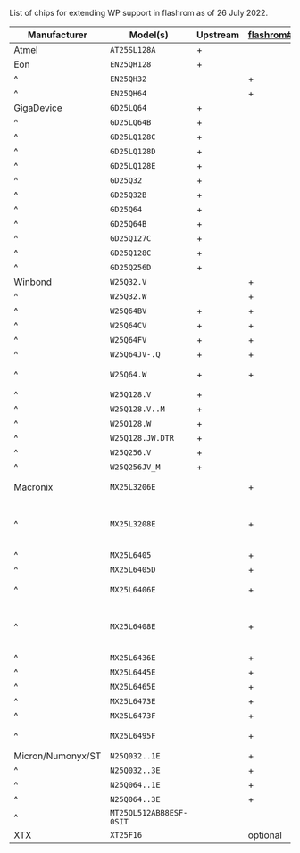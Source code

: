 List of chips for extending WP support in flashrom as of 26 July 2022.

|   Manufacturer    |     Model(s)     | Upstream | [flashrom#185] |  test results |Notes
| ----------------- | ---------------- | -------- | -------------- |---------------|-----
| Atmel             | `AT25SL128A`     | +        |                |               |
| Eon               | `EN25QH128`      | +        |                |               |
| ^                 | `EN25QH32`       |          | +              |               |
| ^                 | `EN25QH64`       |          | +              |               |
| GigaDevice        | `GD25LQ64`       | +        |                |               |
| ^                 | `GD25LQ64B`      | +        |                |               |
| ^                 | `GD25LQ128C`     | +        |                |               |
| ^                 | `GD25LQ128D`     | +        |                |               |
| ^                 | `GD25LQ128E`     | +        |                |               |
| ^                 | `GD25Q32`        | +        |                |               |
| ^                 | `GD25Q32B`       | +        |                |               |
| ^                 | `GD25Q64`        | +        |                |               |
| ^                 | `GD25Q64B`       | +        |                |               |
| ^                 | `GD25Q127C`      | +        |                |               |
| ^                 | `GD25Q128C`      | +        |                |               |
| ^                 | `GD25Q256D`      | +        |                |               |
| Winbond           | `W25Q32.V`       |          | +              |               |
| ^                 | `W25Q32.W`       |          | +              |               |
| ^                 | `W25Q64BV`       | +        | +              |               |
| ^                 | `W25Q64CV`       | +        | +              |               |
| ^                 | `W25Q64FV`       | +        | +              |               |in KGPE-D16
| ^                 | `W25Q64JV-.Q`    | +        | +              |               |
| ^                 | `W25Q64.W`       | +        | +              |  [W25Q64.W]   |in Protectli FW4C
| ^                 | `W25Q128.V`      | +        |                |               |in KGPE-D16
| ^                 | `W25Q128.V..M`   | +        |                |               |
| ^                 | `W25Q128.W`      | +        |                |               |
| ^                 | `W25Q128.JW.DTR` | +        |                |               |
| ^                 | `W25Q256.V`      | +        |                |               |
| ^                 | `W25Q256JV_M`    | +        |                |               |
| Macronix          | `MX25L3206E`     |          | +              | [MX25L3206E]  |in Dell OptiPlex
| ^                 | `MX25L3208E`     |          | +              | [MX25L3206E]  |same flash description as MX25L3206E
| ^                 | `MX25L6405`      |          | +              |               |
| ^                 | `MX25L6405D`     |          | +              |               |
| ^                 | `MX25L6406E`     |          | +              | [MX25L6406E]  |in Dell OptiPlex
| ^                 | `MX25L6408E`     |          | +              | [MX25L6406E]  |same flash description as MX25L6406E
| ^                 | `MX25L6436E`     |          | +              | [MX25L6436E]  |
| ^                 | `MX25L6445E`     |          | +              | [MX25L6436E]  |
| ^                 | `MX25L6465E`     |          | +              | [MX25L6436E]  |
| ^                 | `MX25L6473E`     |          | +              |               |
| ^                 | `MX25L6473F`     |          | +              |               |
| ^                 | `MX25L6495F`     |          | +              |               |**no datasheet!**
| Micron/Numonyx/ST | `N25Q032..1E`    |          | +              |               |
| ^                 | `N25Q032..3E`    |          | +              |               |
| ^                 | `N25Q064..1E`    |          | +              |               |
| ^                 | `N25Q064..3E`    |          | +              |               |
| ^                 | `MT25QL512ABB8ESF-0SIT` |   |                |               |in Talos II
| XTX               | `XT25F16`        |          | optional       |optional       |

[flashrom#185]: https://github.com/flashrom/flashrom/issues/185
[MX25L3206E]: MX25L3206E.md
[MX25L6406E]: MX25L6406E.md
[MX25L6436E]: MX25L6436E.md
[W25Q64.W]: W25Q64.W.md
